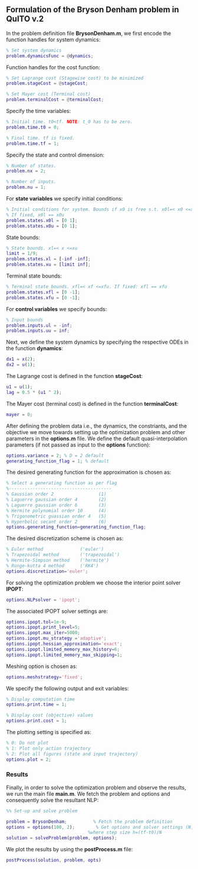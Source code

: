 ## Formulation of the Bryson Denham problem in QuITO v.2
In the problem definition file **BrysonDenham.m**, we first encode the function handles for system dynamics:
```matlab
% Set system dynamics
problem.dynamicsFunc = @dynamics;
```
Function handles for the cost function:  
```matlab
% Set Lagrange cost (Stagewise cost) to be minimized
problem.stageCost = @stageCost;

% Set Mayer cost (Terminal cost)
problem.terminalCost = @terminalCost;
```
Specify the time variables:
```matlab
% Initial time. t0<tf. NOTE: t_0 has to be zero.
problem.time.t0 = 0; 

% Final time. tf is fixed.
problem.time.tf = 1;
```
Specify the state and control dimension:
```matlab
% Number of states.
problem.nx = 2;

% Number of inputs.
problem.nu = 1;
```
For **state variables** we specify initial conditions: 
```matlab
% Initial conditions for system. Bounds if x0 is free s.t. x0l=< x0 <=x0u
% If fixed, x0l == x0u
problem.states.x0l = [0 1]; 
problem.states.x0u = [0 1]; 
```
State bounds:
```matlab
% State bounds. xl=< x <=xu
limit = 1/9;
problem.states.xl = [-inf -inf];
problem.states.xu = [limit inf];
```
Terminal state bounds:
```matlab
% Terminal state bounds. xfl=< xf <=xfu. If fixed: xfl == xfu
problem.states.xfl = [0 -1]; 
problem.states.xfu = [0 -1];
```
For **control variables** we specify bounds:
```matlab
% Input bounds
problem.inputs.ul = -inf;
problem.inputs.uu = inf;
```
Next, we define the system dynamics by specifying the respective ODEs in the function **dynamics**: 
```matlab
dx1 = x(2);
dx2 = u(1);
```
The Lagrange cost is defined in the function **stageCost**:
```matlab
u1 = u(1);
lag = 0.5 * (u1 ^ 2);
```
The Mayer cost (terminal cost) is defined in the function **terminalCost**:
```matlab
mayer = 0;
```
After defining the problem data i.e., the dynamics, the constriants, and the objective we move towards setting up the optimization problem and other parameters in the  **options.m** file. 
We define the default quasi-interpolation parameters (if not passed as input to the **options** function):
```matlab
options.variance = 2; % D = 2 default
generating_function_flag = 1; % default
```
The desired generating function for the approximation is chosen as: 
```matlab
% Select a generating function as per flag
%---------------------------------------
% Gaussian order 2                 (1)
% Laguerre gaussian order 4        (2) 
% Laguerre gaussian order 6        (3) 
% Hermite polynomial order 10      (4)
% Trigonometric guassian order 4   (5)
% Hyperbolic secant order 2        (6) 
options.generating_function=generating_function_flag;
```
The desired discretization scheme is chosen as: 
```matlab
% Euler method              ('euler')
% Trapezoidal method        ('trapezoidal') 
% Hermite-Simpson method    ('hermite') 
% Runge-kutta 4 method      ('RK4')
options.discretization='euler';
```
For solving the optimization problem we choose the interior point solver **IPOPT**:
```matlab
options.NLPsolver = 'ipopt';
```
The associated IPOPT solver settings are:
```matlab
options.ipopt.tol=1e-9;
options.ipopt.print_level=5;
options.ipopt.max_iter=5000;
options.ipopt.mu_strategy ='adaptive';
options.ipopt.hessian_approximation='exact';
options.ipopt.limited_memory_max_history=6;
options.ipopt.limited_memory_max_skipping=1;
```
Meshing option is chosen as:
```matlab
options.meshstrategy='fixed';
```
We specify the following output and exit variables:
```matlab
% Display computation time
options.print.time = 1;

% Display cost (objective) values
options.print.cost = 1;
```
The plotting setting is specified as:
```matlab
% 0: Do not plot
% 1: Plot only action trajectory
% 2: Plot all figures (state and input trajectory)
options.plot = 2;
```
### Results
Finally, in order to solve the optimization problem and observe the results, we run the main file **main.m**.
We fetch the problem and options and consequently solve the resultant NLP:
```matlab
%% Set-up and solve problem

problem = BrysonDenham;          % Fetch the problem definition
options = options(100, 2);        % Get options and solver settings (N,D),
                               %where step size h=(tf-t0)/N
solution = solveProblem(problem, options);
```
We plot the results by using the **postProcess.m** file:
```matlab
postProcess(solution, problem, opts)
```


